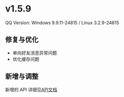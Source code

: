 # v1.5.9

QQ Version: Windows 9.9.11-24815 / Linux 3.2.9-24815

## 修复与优化
* 单向好友消息异常问题 
* 优化缓存问题

## 新增与调整


新增的 API 详细见[API文档](https://napneko.github.io/zh-CN/develop/extends_api)
